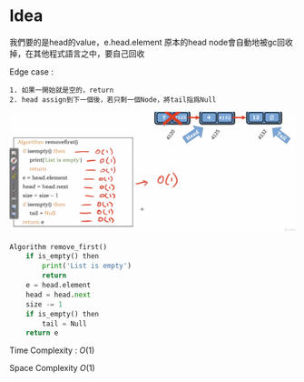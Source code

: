 # Idea

我們要的是head的value，e.head.element
原本的head node會自動地被gc回收掉，在其他程式語言之中，要自己回收

Edge case : 

    1. 如果一開始就是空的，return
    2. head assign到下一個後，若只剩一個Node，將tail指爲Null

<img src='../asserts/97_1.png'></img>

``` Python
Algorithm remove_first()
    if is_empty() then
        print('List is empty')
        return
    e = head.element
    head = head.next
    size -= 1
    if is_empty() then
        tail = Null
    return e

```

Time Complexity : $O(1)$

Space Complexity $O(1)$

